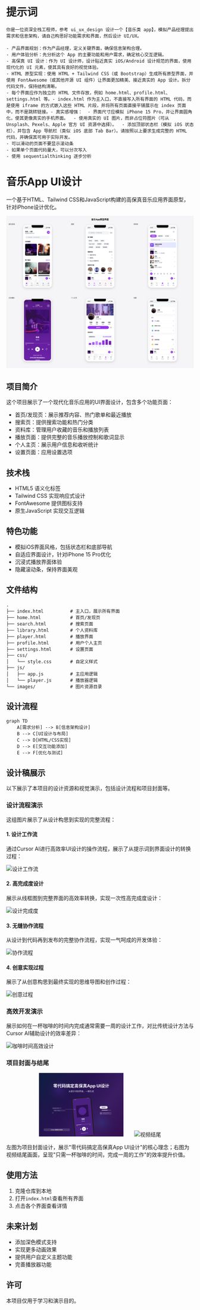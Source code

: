 # 提示词 

```
你是一位资深全栈工程师，参考 ui_ux_design 设计一个【音乐类 app】，模拟产品经理提出需求和信息架构，请自己构思好功能需求和界面，然后设计 UI/UX。

- 产品界面规划：作为产品经理，定义关键界面，确保信息架构合理。
- 用户体验分析：先分析这个 App 的主要功能和用户需求，确定核心交互逻辑。
- 高保真 UI 设计：作为 UI 设计师，设计贴近真实 iOS/Android 设计规范的界面，使用现代化的 UI 元素，使其具有良好的视觉体验。
- HTML 原型实现：使用 HTML + Tailwind CSS（或 Bootstrap）生成所有原型界面，并使用 FontAwesome（或其他开源 UI 组件）让界面更加精美、接近真实的 App 设计。拆分代码文件，保持结构清晰。
- 每个界面应作为独立的 HTML 文件存放，例如 home.html、profile.html、settings.html 等。- index.html 作为主入口，不直接写入所有界面的 HTML 代码，而是使用 iframe 的方式嵌入这些 HTML 片段，并将所有页面直接平铺展示在 index 页面中，而不是跳转链接。- 真实感增强：  - 界面尺寸应模拟 iPhone 15 Pro，并让界面圆角化，使其更像真实的手机界面。  - 使用真实的 UI 图片，而非占位符图片（可从 Unsplash、Pexels、Apple 官方 UI 资源中选择）。  - 添加顶部状态栏（模拟 iOS 状态栏），并包含 App 导航栏（类似 iOS 底部 Tab Bar）。请按照以上要求生成完整的 HTML 代码，并确保其可用于实际开发。
- 可以滑动的页面不要显示滚动条
- 如果单个页面代码量大，可以分次写入
- 使用 sequentialthinking 逐步分析
```

# 音乐App UI设计

一个基于HTML、Tailwind CSS和JavaScript构建的高保真音乐应用界面原型，针对iPhone设计优化。

![音乐App播放界面](screenshot.png)

## 项目简介

这个项目展示了一个现代化音乐应用的UI界面设计，包含多个功能页面：

- 首页/发现页：展示推荐内容、热门歌单和最近播放
- 搜索页：提供搜索功能和热门分类
- 资料库：管理用户收藏的音乐和播放列表
- 播放页面：提供完整的音乐播放控制和歌词显示
- 个人主页：展示用户信息和收听统计
- 设置页面：应用设置选项

## 技术栈

- HTML5 语义化标签
- Tailwind CSS 实现响应式设计
- FontAwesome 提供图标支持
- 原生JavaScript 实现交互逻辑

## 特色功能

- 模拟iOS界面风格，包括状态栏和底部导航
- 自适应界面设计，针对iPhone 15 Pro优化
- 沉浸式播放界面体验
- 隐藏滚动条，保持界面美观

## 文件结构

```
.
├── index.html          # 主入口，展示所有界面
├── home.html           # 首页/发现页
├── search.html         # 搜索页面
├── library.html        # 个人资料库
├── player.html         # 播放界面
├── profile.html        # 用户个人主页
├── settings.html       # 设置页面
├── css/
│   └── style.css       # 自定义样式
├── js/
│   ├── app.js          # 主应用逻辑
│   └── player.js       # 播放器逻辑
└── images/             # 图片资源目录
```

## 设计流程

```mermaid
graph TD
    A[需求分析] --> B[信息架构设计]
    B --> C[UI设计与布局]
    C --> D[HTML/CSS实现]
    D --> E[交互功能添加]
    E --> F[优化与测试]
```

## 设计稿展示

以下展示了本项目的设计资源和视觉演示，包括设计流程和项目封面等。

### 设计流程演示

这组图片展示了从设计构思到实现的完整流程：

#### 1. 设计工作流

通过Cursor AI进行高效率UI设计的操作流程，展示了从提示词到界面设计的转换过程：

![设计工作流](stage1-workflow%201.png)

#### 2. 高完成度设计

展示从线框图到完整界面的高效率转换，实现一次性高完成度设计：

![设计完成度](stage2-completion.png)

#### 3. 无缝协作流程

从设计到代码再到发布的完整协作流程，实现一气呵成的开发体验：

![协作流程](stage3-collaboration.png)

#### 4. 创意实现过程

展示了从创意构思到最终实现的思维导图和创作过程：

![创意过程](stage4-creativity.png)

### 高效开发演示

展示如何在一杯咖啡的时间内完成通常需要一周的设计工作，对比传统设计方法与Cursor AI辅助设计的效率差异：

![咖啡时间高效设计](coffee-efficiency%201.png)

### 项目封面与结尾

<div align="center">
  <img src="cursor-cover%201.png" width="45%" alt="项目封面" style="margin-right:5%">
  <img src="video-ending%201.png" width="45%" alt="视频结尾">
</div>

左图为项目封面设计，展示"零代码搞定高保真App UI设计"的核心理念；右图为视频结尾画面，呈现"只需一杯咖啡的时间，完成一周的工作"的效率提升价值。

## 使用方法

1. 克隆仓库到本地
2. 打开`index.html`查看所有界面
3. 点击各个界面查看详情

## 未来计划

- 添加深色模式支持
- 实现更多动画效果
- 提供用户自定义主题功能
- 完善播放器功能

## 许可

本项目仅用于学习和演示目的。 
